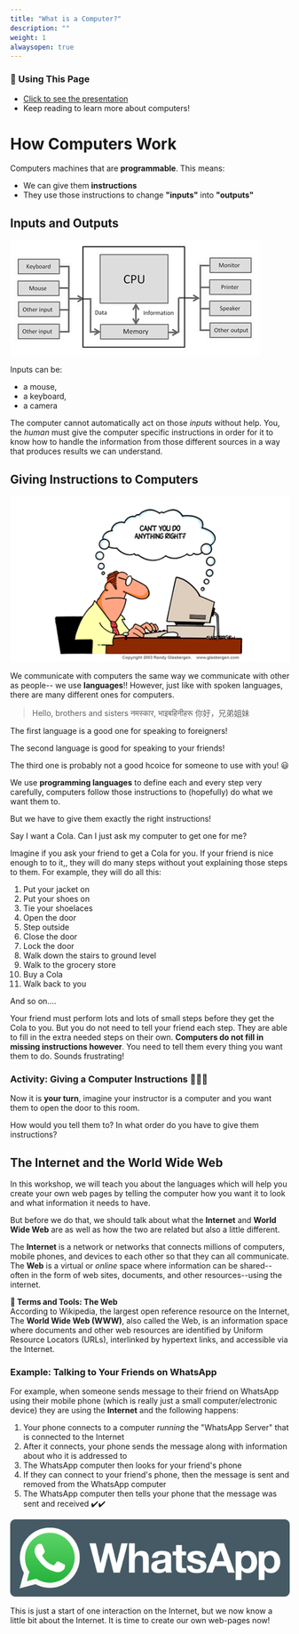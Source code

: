 ```yaml
---
title: "What is a Computer?"
description: ""
weight: 1
alwaysopen: true
---
```


<div class="alert alert-success">
  <h3>🔖 Using This Page</h3>
  <ul>
    <li><a href="/static/slides/01-computers.html" target="_blank">Click to see the presentation</a></li>
    <li>Keep reading to learn more about computers!</li>
  </ul>
</div>

# How Computers Work

Computers machines that are **programmable**. This means:
- We can give them **instructions**
- They use those instructions to change **"inputs"** into **"outputs"**

## Inputs and Outputs

![Logical representation of the parts of a computer](./images/computer.jpg)

Inputs can be:
-  a mouse,
-  a keyboard,
-  a camera

The computer cannot automatically act on those _inputs_ without help. You, the _human_ must give the computer specific instructions in order for it to know how to handle the information from those different sources in a way that produces results we can understand.

## Giving Instructions to Computers

![Person and computer both thinking 'can't you do anything right?'](./images/interaction.gif)

We communicate with computers the same way we communicate with other as people-- we use **languages**!! However, just like with spoken languages, there are many different ones for computers.

> Hello, brothers and sisters
> नमस्कार, भाइबहिनीहरू
> 你好，兄弟姐妹

The first language is a good one for speaking to foreigners!

The second language is good for speaking to your friends!

The third one is probably not a good hcoice for someone to use with you! :smiley:

We use **programming languages** to define each and every step very carefully, computers follow those instructions to (hopefully) do what we want them to.

But we have to give them exactly the right instructions!

Say I want a Cola. Can I just ask my computer to get one for me?

Imagine if you ask your friend to get a Cola for you. If your friend is nice enough to to it,, they will do many steps without yout explaining those steps to them. For example, they will do all this:

1. Put your jacket on
1. Put your shoes on
1. Tie your shoelaces
1. Open the door
1. Step outside
1. Close the door
1. Lock the door
1. Walk down the stairs to ground level
1. Walk to the grocery store
1. Buy a Cola
1. Walk back to you

And so on....

Your friend must perform lots and lots of small steps before they get the Cola to you. But you do not need to tell your friend each step. They are able to fill in the extra needed steps on their own. **Computers do not fill in missing instructions however**. You need to tell them every thing you want them to do. Sounds frustrating!

### Activity: Giving a Computer Instructions 🏃🏾‍♀️

Now it is **your turn**, imagine your instructor is a computer and you want them to open the door to this room.

How would you tell them to? In what order do you have to give them instructions?

## The Internet and the World Wide Web

In this workshop, we will teach you about the languages which will help you create your own web pages by telling the computer how you want it to look and what information it needs to have.

But before we do that, we should talk about what the **Internet** and  **World Wide Web** are as well as how the two are related but also a little different.

The **Internet** is a network or networks that connects millions of computers, mobile phones, and devices to each other so that they can all communicate. The **Web** is a virtual or _online_ space where information can be shared--often in the form of web sites, documents, and other resources--using the internet.

<div class="alert alert-info">
  <strong>🔖 Terms and Tools: The Web</strong><br />
  According to Wikipedia, the largest open reference resource on the Internet, The <strong>World Wide Web (WWW)</strong>, also called the Web, is an information space where documents and other web resources are identified by Uniform Resource Locators (URLs), interlinked by hypertext links, and accessible via the Internet.
</div>

### Example: Talking to Your Friends on WhatsApp
For example, when someone sends message to their friend on WhatsApp using their mobile phone (which is really just a small computer/electronic device) they are using the **Internet** and the following happens:

1. Your phone connects to a computer *running* the "WhatsApp Server" that is connected to the Internet
1. After it connects, your phone sends the message along with information about who it is addressed to
1. The WhatsApp computer then looks for your friend's phone
1. If they can connect to your friend's phone, then the message is sent and removed from the WhatsApp computer
1. The WhatsApp computer then tells your phone that the message was sent and received ✔️✔️

![WhatsApp logo](./images/whatsapp_logo.png)

This is just a start of one interaction on the Internet, but we now know a little bit about the Internet. It is time to create our own web-pages now!
